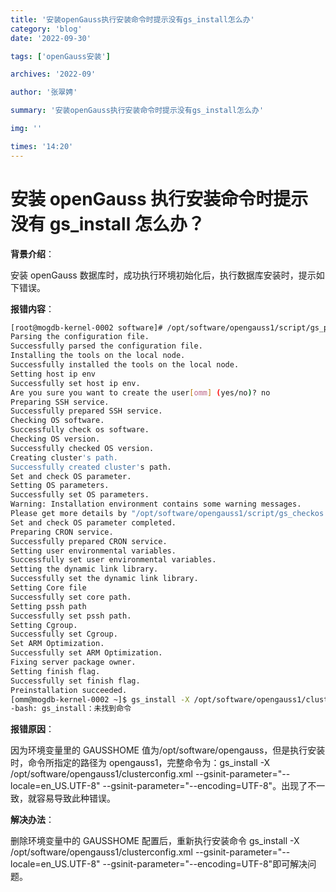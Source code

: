 ```yaml
---
title: '安装openGauss执行安装命令时提示没有gs_install怎么办'
category: 'blog'
date: '2022-09-30'

tags: ['openGauss安装']

archives: '2022-09'

author: '张翠娉'

summary: '安装openGauss执行安装命令时提示没有gs_install怎么办'

img: ''

times: '14:20'
---
```


# 安装 openGauss 执行安装命令时提示没有 gs_install 怎么办？

**背景介绍**：

安装 openGauss 数据库时，成功执行环境初始化后，执行数据库安装时，提示如下错误。

**报错内容**：

```bash
[root@mogdb-kernel-0002 software]# /opt/software/opengauss1/script/gs_preinstall -U omm -G dbgrp -X /opt/software/opengauss1/clusterconfig.xml
Parsing the configuration file.
Successfully parsed the configuration file.
Installing the tools on the local node.
Successfully installed the tools on the local node.
Setting host ip env
Successfully set host ip env.
Are you sure you want to create the user[omm] (yes/no)? no
Preparing SSH service.
Successfully prepared SSH service.
Checking OS software.
Successfully check os software.
Checking OS version.
Successfully checked OS version.
Creating cluster's path.
Successfully created cluster's path.
Set and check OS parameter.
Setting OS parameters.
Successfully set OS parameters.
Warning: Installation environment contains some warning messages.
Please get more details by "/opt/software/opengauss1/script/gs_checkos -i A -h mogdb-kernel-0002 --detail".
Set and check OS parameter completed.
Preparing CRON service.
Successfully prepared CRON service.
Setting user environmental variables.
Successfully set user environmental variables.
Setting the dynamic link library.
Successfully set the dynamic link library.
Setting Core file
Successfully set core path.
Setting pssh path
Successfully set pssh path.
Setting Cgroup.
Successfully set Cgroup.
Set ARM Optimization.
Successfully set ARM Optimization.
Fixing server package owner.
Setting finish flag.
Successfully set finish flag.
Preinstallation succeeded.
[omm@mogdb-kernel-0002 ~]$ gs_install -X /opt/software/opengauss1/clusterconfig.xml --gsinit-parameter="--locale=en_US.UTF-8" --gsinit-parameter="--encoding=UTF-8"
-bash: gs_install：未找到命令
```

**报错原因**：

因为环境变量里的 GAUSSHOME 值为/opt/software/opengauss，但是执行安装时，命令所指定的路径为 opengauss1，完整命令为：gs_install -X /opt/software/opengauss1/clusterconfig.xml --gsinit-parameter="--locale=en_US.UTF-8" --gsinit-parameter="--encoding=UTF-8"。出现了不一致，就容易导致此种错误。

**解决办法**：

删除环境变量中的 GAUSSHOME 配置后，重新执行安装命令 gs_install -X /opt/software/opengauss1/clusterconfig.xml --gsinit-parameter="--locale=en_US.UTF-8" --gsinit-parameter="--encoding=UTF-8"即可解决问题。
